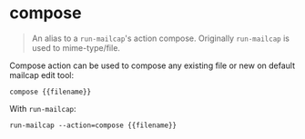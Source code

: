compose
=======

> An alias to a `run-mailcap`'s action compose.
> Originally `run-mailcap` is used to  mime-type/file.

Compose action can be used to compose any existing file or new  on default mailcap edit tool:

    compose {{filename}}

With `run-mailcap`:

    run-mailcap --action=compose {{filename}}
